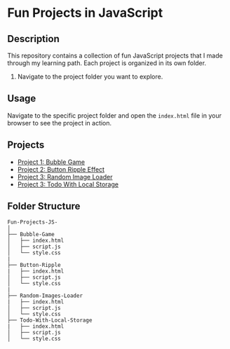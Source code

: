 # Fun Projects in JavaScript

## Description

This repository contains a collection of fun JavaScript projects that I made through my learning path. Each project is organized in its own folder.

1. Navigate to the project folder you want to explore.

## Usage

Navigate to the specific project folder and open the `index.html` file in your browser to see the project in action.

## Projects

- [Project 1: Bubble Game](Bubble%20Game%20JS/)
- [Project 2: Button Ripple Effect](Button%20Ripple/)
- [Project 3: Random Image Loader](Random%20Images%20Loader/)
- [Project 3: Todo With Local Storage](Todo%20With%20Local%20Storage/)
  
## Folder Structure

```plaintext
Fun-Projects-JS-
│
├── Bubble-Game
│   ├── index.html
│   ├── script.js
│   └── style.css
|
├── Button-Ripple
|   ├── index.html
│   ├── script.js
│   └── style.css
|
├── Random-Images-Loader
|   ├── index.html
│   ├── script.js
│   └── style.css
├── Todo-With-Local-Storage
|   ├── index.html
│   ├── script.js
│   └── style.css

